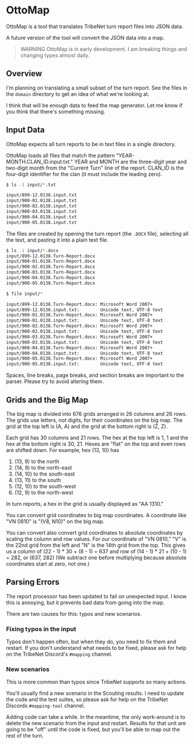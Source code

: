 # OttoMap

OttoMap is a tool that translates TribeNet turn report files into JSON data.

A future version of the tool will convert the JSON data into a map.

> WARNING OttoMap is in early development. 
> I am breaking things and changing types almost daily. 
 
## Overview
I'm planning on translating a small subset of the turn report.
See the files in the `domain` directory to get an idea of what we're looking at.

I think that will be enough data to feed the map generator.
Let me know if you think that there's something missing.

## Input Data
OttoMap expects all turn reports to be in text files in a single directory.

OttoMap loads all files that match the pattern "YEAR-MONTH.CLAN_ID.input.txt."
YEAR and MONTH are the three-digit year and two-digit month from the "Current Turn" line of the report.
CLAN_ID is the four-digit identifier for the clan (it must include the leading zero).

```bash
$ ls -1 input/*.txt

input/899-12.0138.input.txt
input/900-01.0138.input.txt
input/900-02.0138.input.txt
input/900-03.0138.input.txt
input/900-04.0138.input.txt
input/900-05.0138.input.txt
```

The files are created by opening the turn report (the `.DOCX` file),
selecting all the text, and pasting it into a plain text file.

```bash
$ ls -1 input/*.docx
input/899-12.0138.Turn-Report.docx
input/900-01.0138.Turn-Report.docx
input/900-02.0138.Turn-Report.docx
input/900-03.0138.Turn-Report.docx
input/900-04.0138.Turn-Report.docx
input/900-05.0138.Turn-Report.docx

$ file input/*

input/899-12.0138.Turn-Report.docx: Microsoft Word 2007+
input/899-12.0138.input.txt:        Unicode text, UTF-8 text
input/900-01.0138.Turn-Report.docx: Microsoft Word 2007+
input/900-01.0138.input.txt:        Unicode text, UTF-8 text
input/900-02.0138.Turn-Report.docx: Microsoft Word 2007+
input/900-02.0138.input.txt:        Unicode text, UTF-8 text
input/900-03.0138.Turn-Report.docx: Microsoft Word 2007+
input/900-03.0138.input.txt:        Unicode text, UTF-8 text
input/900-04.0138.Turn-Report.docx: Microsoft Word 2007+
input/900-04.0138.input.txt:        Unicode text, UTF-8 text
input/900-05.0138.Turn-Report.docx: Microsoft Word 2007+
input/900-05.0138.input.txt:        Unicode text, UTF-8 text
```

Spaces, line breaks, page breaks, and section breaks are important to the parser.
Please try to avoid altering them.


## Grids and the Big Map
The big map is divided into 676 grids arranged in 26 columns and 26 rows.
The grids use letters, not digits, for their coordinates on the big map.
The grid at the top left is (A, A) and the grid at the bottom right is (Z, Z).

Each grid has 30 columns and 21 rows.
The hex at the top left is 1, 1 and the hex at the bottom right is 30, 21.
Hexes are "flat" on the top and even rows are shifted down.
For example, hex (13, 10) has

1. (13, 9) to the north
2. (14, 9) to the north-east
3. (14, 10) to the south-east
4. (13, 11) to the south
5. (12, 10) to the south-west
6. (12, 9) to the north-west

In turn reports, a hex in the grid is usually displayed as "AA 1310."

You can convert grid coordinates to big map coordinates.
A coordinate like "VN 0810" is "(V8, N10)" on the big map.

You can convert also convert grid coordinates to absolute coordinates by scaling the column and row values.
For our coordinate of "VN 0810," "V" is the 22nd grid from the left and "N" is the 14th grid from the top.
This gives us a column of (22 - 1) * 30 + (8 - 1) = 637 and row of (14 - 1) * 21 + (10 - 1) = 282, or (637, 282)
(We subtract one before multiplying because absolute coordinates start at zero, not one.)

## Parsing Errors
The report processor has been updated to fail on unexpected input.
I know this is annoying, but it prevents bad data from going into the map.

There are two causes for this: typos and new scenarios.

### Fixing typos in the input
Typos don't happen often, but when they do, you need to fix them and restart.
If you don't understand what needs to be fixed, please ask for help on the TribeNet Discord's `#mapping` channel.

### New scenarios
This is more common than typos since TribeNet supports so many actions.

You'll usually find a new scenario in the Scouting results.
I need to update the code and the test suites, so please ask for help on the TribeNet Discords `#mapping-tool` channel.

Adding code can take a while.
In the meantime, the only work-around is to delete the new scenario from the input and restart.
Results for that unit are going to be "off" until the code is fixed, but you'll be able to map out the rest of the turn.


###